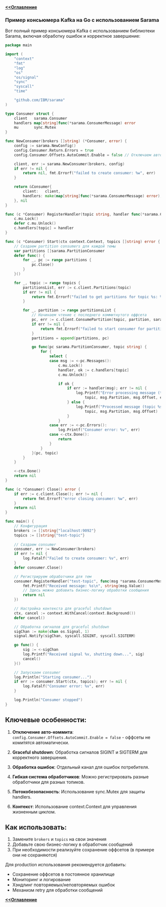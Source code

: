 **[<<Оглавление](../../../TableOfContents.md)**

### Пример консьюмера Kafka на Go с использованием Sarama

Вот полный пример консьюмера Kafka с использованием библиотеки Sarama, включая обработку ошибок и корректное завершение:

```go
package main

import (
	"context"
	"fmt"
	"log"
	"os"
	"os/signal"
	"sync"
	"syscall"
	"time"

	"github.com/IBM/sarama"
)

type Consumer struct {
	client   sarama.Consumer
	handlers map[string]func(*sarama.ConsumerMessage) error
	mu       sync.Mutex
}

func NewConsumer(brokers []string) (*Consumer, error) {
	config := sarama.NewConfig()
	config.Consumer.Return.Errors = true
	config.Consumer.Offsets.AutoCommit.Enable = false // Отключаем авто-коммит

	client, err := sarama.NewConsumer(brokers, config)
	if err != nil {
		return nil, fmt.Errorf("failed to create consumer: %w", err)
	}

	return &Consumer{
		client:   client,
		handlers: make(map[string]func(*sarama.ConsumerMessage) error),
	}, nil
}

func (c *Consumer) RegisterHandler(topic string, handler func(*sarama.ConsumerMessage) error) {
	c.mu.Lock()
	defer c.mu.Unlock()
	c.handlers[topic] = handler
}

func (c *Consumer) Start(ctx context.Context, topics []string) error {
	// Создаем partition consumers для каждой темы
	var partitions []sarama.PartitionConsumer
	defer func() {
		for _, pc := range partitions {
			pc.Close()
		}
	}()

	for _, topic := range topics {
		partitionsList, err := c.client.Partitions(topic)
		if err != nil {
			return fmt.Errorf("failed to get partitions for topic %s: %w", topic, err)
		}

		for _, partition := range partitionsList {
			// Начинаем чтение с последнего коммитнутого оффсета
			pc, err := c.client.ConsumePartition(topic, partition, sarama.OffsetNewest)
			if err != nil {
				return fmt.Errorf("failed to start consumer for partition %d: %w", partition, err)
			}
			partitions = append(partitions, pc)

			go func(pc sarama.PartitionConsumer, topic string) {
				for {
					select {
					case msg := <-pc.Messages():
						c.mu.Lock()
						handler, ok := c.handlers[topic]
						c.mu.Unlock()

						if ok {
							if err := handler(msg); err != nil {
								log.Printf("Error processing message (topic %s, partition %d, offset %d): %v",
									topic, msg.Partition, msg.Offset, err)
							} else {
								log.Printf("Processed message (topic %s, partition %d, offset %d)",
									topic, msg.Partition, msg.Offset)
							}
						}
					case err := <-pc.Errors():
						log.Printf("Consumer error: %v", err)
					case <-ctx.Done():
						return
					}
				}
			}(pc, topic)
		}
	}

	<-ctx.Done()
	return nil
}

func (c *Consumer) Close() error {
	if err := c.client.Close(); err != nil {
		return fmt.Errorf("error closing consumer: %w", err)
	}
	return nil
}

func main() {
	// Конфигурация
	brokers := []string{"localhost:9092"}
	topics := []string{"test-topic"}
	
	// Создаем consumer
	consumer, err := NewConsumer(brokers)
	if err != nil {
		log.Fatalf("Failed to create consumer: %v", err)
	}
	defer consumer.Close()

	// Регистрируем обработчики для тем
	consumer.RegisterHandler("test-topic", func(msg *sarama.ConsumerMessage) error {
		fmt.Printf("Received message: %s\n", string(msg.Value))
		// Здесь можно добавить бизнес-логику обработки сообщения
		return nil
	})

	// Настройка контекста для graceful shutdown
	ctx, cancel := context.WithCancel(context.Background())
	defer cancel()

	// Обработка сигналов для graceful shutdown
	sigChan := make(chan os.Signal, 1)
	signal.Notify(sigChan, syscall.SIGINT, syscall.SIGTERM)

	go func() {
		sig := <-sigChan
		log.Printf("Received signal %v, shutting down...", sig)
		cancel()
	}()

	// Запускаем consumer
	log.Println("Starting consumer...")
	if err := consumer.Start(ctx, topics); err != nil {
		log.Fatalf("Consumer error: %v", err)
	}

	log.Println("Consumer stopped")
}
```

## Ключевые особенности:

1. **Отключение авто-коммита**: `config.Consumer.Offsets.AutoCommit.Enable = false` - оффсеты не комитятся автоматически.

2. **Graceful shutdown**: Обработка сигналов SIGINT и SIGTERM для корректного завершения.

3. **Обработка ошибок**: Отдельный канал для ошибок потребителя.

4. **Гибкая система обработчиков**: Можно регистрировать разные обработчики для разных топиков.

5. **Потокобезопасность**: Использование sync.Mutex для защиты handlers.

6. **Контекст**: Использование context.Context для управления жизненным циклом.

## Как использовать:

1. Замените `brokers` и `topics` на свои значения
2. Добавьте свою бизнес-логику в обработчик сообщений
3. При необходимости реализуйте сохранение оффсетов (в примере они не сохраняются)

Для production использования рекомендуется добавить:
- Сохранение оффсетов в постоянное хранилище
- Мониторинг и логирование
- Хэндлинг повторяемых/неповторяемых ошибок
- Механизм retry для обработки сообщений

**[<<Оглавление](../../../TableOfContents.md)**
